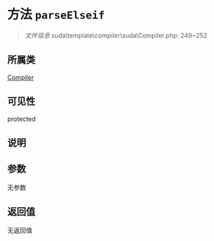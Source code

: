 # 方法 `parseElseif`

> *文件信息* suda\template\compiler\suda\Compiler.php: 249~252

## 所属类 

[Compiler](../Compiler.md)

## 可见性

 protected 

## 说明



## 参数


无参数


## 返回值

无返回值
